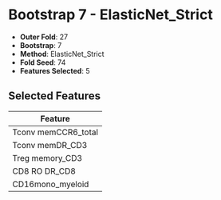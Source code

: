 # Bootstrap 7 - ElasticNet_Strict

- **Outer Fold**: 27
- **Bootstrap**: 7
- **Method**: ElasticNet_Strict
- **Fold Seed**: 74
- **Features Selected**: 5

## Selected Features

| Feature |
|---------|
| Tconv memCCR6_total |
| Tconv memDR_CD3 |
| Treg memory_CD3 |
| CD8 RO DR_CD8 |
| CD16mono_myeloid |
